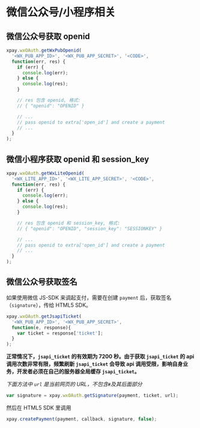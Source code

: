 # 微信公众号/小程序相关

## 微信公众号获取 openid
```js
xpay.wxOAuth.getWxPubOpenid(
  '<WX_PUB_APP_ID>', '<WX_PUB_APP_SECRET>', '<CODE>',
  function(err, res) {
    if (err) {
      console.log(err);
    } else {
      console.log(res);
    }

    // res 包含 openid, 格式:
    // { "openid": "OPENID" }

    // ...
    // pass openid to extra['open_id'] and create a payment
    // ...
  }
);
```

## 微信小程序获取 openid 和 session_key
```js
xpay.wxOAuth.getWxLiteOpenid(
  '<WX_LITE_APP_ID>', '<WX_LITE_APP_SECRET>', '<CODE>',
  function(err, res) {
    if (err) {
      console.log(err);
    } else {
      console.log(res);
    }

    // res 包含 openid 和 session_key, 格式:
    // { "openid": "OPENID", "session_key": "SESSIONKEY" }

    // ...
    // pass openid to extra['open_id'] and create a payment
    // ...
  }
);
```

## 微信公众号获取签名
如果使用微信 JS-SDK 来调起支付，需要在创建 `payment` 后，获取签名（`signature`），传给 HTML5 SDK。
``` js
xpay.wxOAuth.getJsapiTicket(
  '<WX_PUB_APP_ID>', '<WX_PUB_APP_SECRET>',
  function(e, response){
    var ticket = response['ticket'];
  }
);
```
**正常情况下，`jsapi_ticket` 的有效期为 7200 秒。由于获取 `jsapi_ticket` 的 api 调用次数非常有限，频繁刷新 `jsapi_ticket` 会导致 api 调用受限，影响自身业务，开发者必须在自己的服务器全局缓存 `jsapi_ticket`。**

_下面方法中 `url` 是当前网页的 URL，不包含`#`及其后面部分_
``` js
var signature = xpay.wxOAuth.getSignature(payment, ticket, url);
```

然后在 HTML5 SDK 里调用
``` js
xpay.createPayment(payment, callback, signature, false);
```
